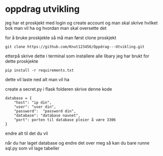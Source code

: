 # oppdrag utvikling 
jeg har et proskjekt med login og create account og man skal skrive hvilket bok man vil ha og hvordan man skal oversette det

for å bruke proskjekte så må man først clone proskjekt

`git clone https://github.com/Knut123456/Oppdrag---Utvikling.git`

etterpå skrive dette i terminal som installere alle libary jeg har brukt for dette proskjekte

`pip install -r requirements.txt`

dette vil laste ned alt man vil ha 

create a secret.py i flask folderen
skrive denne kode
```
database = {
    "host": "ip din",
    "user": "user din",
    "password":  "password din", 
    "database": "database navnet",
    "port": porten til database pleier å være 3306 
}
```

endre alt til det du vil

når du har laget database og endre det over meg så kan du bare runne sql.py som vil lage tabeller





